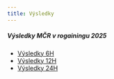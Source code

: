 ```yaml
---
title: Výsledky
---
```


##### Výsledky MČR v rogainingu 2025

* [Výsledky 6H](/files/v6.pdf) 
* [Výsledky 12H](/files/v12.pdf)
* [Výsledky 24H](/files/v24.pdf)


